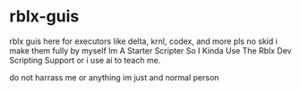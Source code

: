 # rblx-guis
rblx guis here for executors like delta, krnl, codex, and more
pls no skid i make them fully by myself
Im A Starter Scripter So I Kinda Use The Rblx Dev Scripting Support or i use ai to teach me.

do not harrass me or anything im just and normal person
